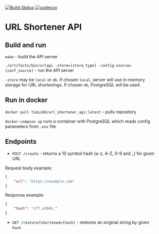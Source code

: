 [![Build Status](https://app.travis-ci.com/timickb/url-shortener.svg?branch=dev)](https://app.travis-ci.com/timickb/url-shortener)
[![codecov](https://codecov.io/gh/timickb/url-shortener/branch/dev/graph/badge.svg?token=TLEXMS8EJA)](https://codecov.io/gh/timickb/url-shortener)

# URL Shortener API

## Build and run
`make` - build the API server

`./artifacts/bin/urlapi -store=[store_type] -config-source=[conf_source]` - run the API server

`-store` may be `local` or `db`. If chosen `local`, server will use in-memory
storage for URL shortenings. If chosen `db`, PostgreSQL will be used.

## Run in docker

`docker pull timickb/url_shortener_api:latest` - pulls repository

`docker-compose up` runs a container with PostgreSQL which reads config parameters
from `.env` file


## Endpoints

* `POST /create` - returns a 10 symbol hash (a-z, A-Z, 0-9 and \_) for given URL

Request body example:

```json
{
    "url": "https://example.com"
}
```

Response example:
```json
{
    "hash": "c7f_a366h_"
}
```

* `GET /restore?shortened=[hash]` - restores an original string by given `hash`